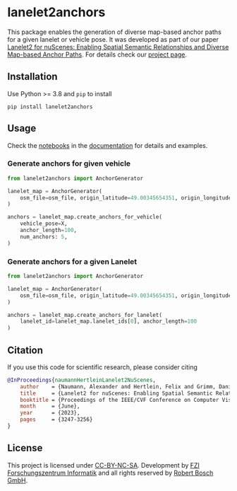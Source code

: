 
# lanelet2anchors

This package enables the generation of diverse map-based anchor paths for a given lanelet or vehicle pose. It was developed as part of our paper <a href='https://openaccess.thecvf.com/content/CVPR2023W/E2EAD/html/Naumann_Lanelet2_for_nuScenes_Enabling_Spatial_Semantic_Relationships_and_Diverse_Map-Based_CVPRW_2023_paper.html'>Lanelet2 for nuScenes: Enabling Spatial Semantic Relationships and Diverse Map-based Anchor Paths</a>. For details check our <a href='https://felixhertlein.github.io/lanelet4nuscenes'>project page</a>.


## Installation

Use Python >= 3.8 and `pip` to install

```shell
pip install lanelet2anchors
```

## Usage

Check the [notebooks](docs/notebooks/example.ipynb) in the [documentation](/) for details and examples.

### Generate anchors for given vehicle
```python
from lanelet2anchors import AnchorGenerator

lanelet_map = AnchorGenerator(
    osm_file=osm_file, origin_latitude=49.00345654351, origin_longitude=8.42427590707
)

anchors = lanelet_map.create_anchors_for_vehicle(
    vehicle_pose=X,
    anchor_length=100,
    num_anchors: 5,
)
```

### Generate anchors for a given Lanelet
```python
from lanelet2anchors import AnchorGenerator

lanelet_map = AnchorGenerator(
    osm_file=osm_file, origin_latitude=49.00345654351, origin_longitude=8.42427590707
)

anchors = lanelet_map.create_anchors_for_lanelet(
    lanelet_id=lanelet_map.lanelet_ids[0], anchor_length=100
)
```

## Citation

If you use this code for scientific research, please consider citing


```bibtex
@InProceedings{naumannHertleinLanelet2NuScenes,
    author    = {Naumann, Alexander and Hertlein, Felix and Grimm, Daniel and Zipfl, Maximilian and Thoma, Steffen and Rettinger, Achim and Halilaj, Lavdim and Luettin, Juergen and Schmid, Stefan and Caesar, Holger},
    title     = {Lanelet2 for nuScenes: Enabling Spatial Semantic Relationships and Diverse Map-Based Anchor Paths},
    booktitle = {Proceedings of the IEEE/CVF Conference on Computer Vision and Pattern Recognition (CVPR) Workshops},
    month     = {June},
    year      = {2023},
    pages     = {3247-3256}
}
```


## License

This project is licensed under [CC-BY-NC-SA](https://creativecommons.org/licenses/by-nc-sa/4.0/legalcode). Development by [FZI Forschungszentrum Informatik](https://www.fzi.de/) and all rights reserved by [Robert Bosch GmbH](https://www.bosch.com/).